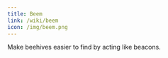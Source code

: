 ```yaml
---
title: Beem
link: /wiki/beem
icon: /img/beem.png
---
```


Make beehives easier to find by acting like beacons.